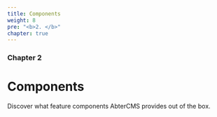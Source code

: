 ```yaml
---
title: Components
weight: 8
pre: "<b>2. </b>"
chapter: true
---
```


### Chapter 2

# Components

Discover what feature components AbterCMS provides out of the box.

